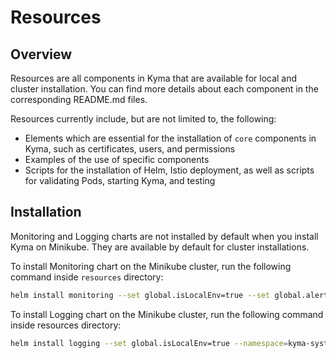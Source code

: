 # Resources                                                                                  

## Overview

Resources are all components in Kyma that are available for local and cluster installation. You can find more details about each component in the corresponding README.md files.

Resources currently include, but are not limited to, the following:

- Elements which are essential for the installation of `core` components in Kyma, such as certificates, users, and permissions
- Examples of the use of specific components
- Scripts for the installation of Helm, Istio deployment, as well as scripts for validating Pods, starting Kyma, and testing


## Installation
Monitoring and Logging charts are not installed by default when you install Kyma on Minikube. They are available by default for cluster installations.

To install Monitoring chart on the Minikube cluster, run the following command inside `resources` directory:

```bash
helm install monitoring --set global.isLocalEnv=true --set global.alertTools.credentials.victorOps.apikey="" --set global.alertTools.credentials.victorOps.routingkey="" --set global.alertTools.credentials.slack.channel="" --set global.alertTools.credentials.slack.apiurl="" --set global.domainName=kyma.local --namespace=kyma-system --name=monitoring
```

To install Logging chart on the Minikube cluster, run the following command inside resources directory:

```bash
helm install logging --set global.isLocalEnv=true --namespace=kyma-system --name=logging
```
